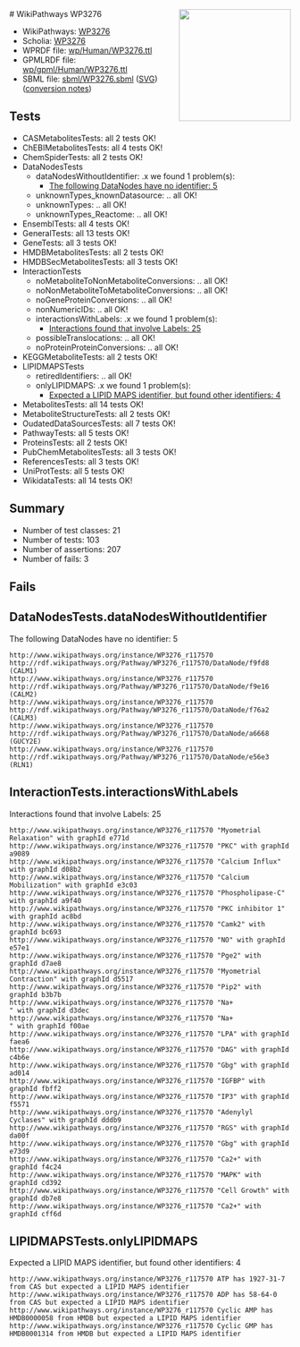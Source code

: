 <img style="float: right; width: 200px" src="../logo.png" />
# WikiPathways WP3276

* WikiPathways: [WP3276](https://identifiers.org/wikipathways:WP3276)
* Scholia: [WP3276](https://scholia.toolforge.org/wikipathways/WP3276)
* WPRDF file: [wp/Human/WP3276.ttl](../wp/Human/WP3276.ttl)
* GPMLRDF file: [wp/gpml/Human/WP3276.ttl](../wp/gpml/Human/WP3276.ttl)
* SBML file: [sbml/WP3276.sbml](../sbml/WP3276.sbml) ([SVG](../sbml/WP3276.svg)) ([conversion notes](../sbml/WP3276.txt))

## Tests
* CASMetabolitesTests: all 2 tests OK!
* ChEBIMetabolitesTests: all 4 tests OK!
* ChemSpiderTests: all 2 tests OK!
* DataNodesTests
    * dataNodesWithoutIdentifier: .x we found 1 problem(s):
        * [The following DataNodes have no identifier: 5](#d2d32fa4)
    * unknownTypes_knownDatasource: .. all OK!
    * unknownTypes: .. all OK!
    * unknownTypes_Reactome: .. all OK!
* EnsemblTests: all 4 tests OK!
* GeneralTests: all 13 tests OK!
* GeneTests: all 3 tests OK!
* HMDBMetabolitesTests: all 2 tests OK!
* HMDBSecMetabolitesTests: all 3 tests OK!
* InteractionTests
    * noMetaboliteToNonMetaboliteConversions: .. all OK!
    * noNonMetaboliteToMetaboliteConversions: .. all OK!
    * noGeneProteinConversions: .. all OK!
    * nonNumericIDs: .. all OK!
    * interactionsWithLabels: .x we found 1 problem(s):
        * [Interactions found that involve Labels: 25](#fe97a8dc)
    * possibleTranslocations: .. all OK!
    * noProteinProteinConversions: .. all OK!
* KEGGMetaboliteTests: all 2 tests OK!
* LIPIDMAPSTests
    * retiredIdentifiers: .. all OK!
    * onlyLIPIDMAPS: .x we found 1 problem(s):
        * [Expected a LIPID MAPS identifier, but found other identifiers: 4](#48cc60bb)
* MetabolitesTests: all 14 tests OK!
* MetaboliteStructureTests: all 2 tests OK!
* OudatedDataSourcesTests: all 7 tests OK!
* PathwayTests: all 5 tests OK!
* ProteinsTests: all 2 tests OK!
* PubChemMetabolitesTests: all 3 tests OK!
* ReferencesTests: all 3 tests OK!
* UniProtTests: all 5 tests OK!
* WikidataTests: all 14 tests OK!


## Summary

* Number of test classes: 21
* Number of tests: 103
* Number of assertions: 207
* Number of fails: 3

## Fails

<a name="d2d32fa4" />

## DataNodesTests.dataNodesWithoutIdentifier

The following DataNodes have no identifier: 5
```
http://www.wikipathways.org/instance/WP3276_r117570 http://rdf.wikipathways.org/Pathway/WP3276_r117570/DataNode/f9fd8 (CALM1)
http://www.wikipathways.org/instance/WP3276_r117570 http://rdf.wikipathways.org/Pathway/WP3276_r117570/DataNode/f9e16 (CALM2)
http://www.wikipathways.org/instance/WP3276_r117570 http://rdf.wikipathways.org/Pathway/WP3276_r117570/DataNode/f76a2 (CALM3)
http://www.wikipathways.org/instance/WP3276_r117570 http://rdf.wikipathways.org/Pathway/WP3276_r117570/DataNode/a6668 (GUCY2E)
http://www.wikipathways.org/instance/WP3276_r117570 http://rdf.wikipathways.org/Pathway/WP3276_r117570/DataNode/e56e3 (RLN1)
```

<a name="fe97a8dc" />

## InteractionTests.interactionsWithLabels

Interactions found that involve Labels: 25
```
http://www.wikipathways.org/instance/WP3276_r117570 "Myometrial Relaxation" with graphId e771d
http://www.wikipathways.org/instance/WP3276_r117570 "PKC" with graphId a9089
http://www.wikipathways.org/instance/WP3276_r117570 "Calcium Influx" with graphId d08b2
http://www.wikipathways.org/instance/WP3276_r117570 "Calcium Mobilization" with graphId e3c03
http://www.wikipathways.org/instance/WP3276_r117570 "Phospholipase-C" with graphId a9f40
http://www.wikipathways.org/instance/WP3276_r117570 "PKC inhibitor 1" with graphId ac8bd
http://www.wikipathways.org/instance/WP3276_r117570 "Camk2" with graphId bc693
http://www.wikipathways.org/instance/WP3276_r117570 "NO" with graphId e57e1
http://www.wikipathways.org/instance/WP3276_r117570 "Pge2" with graphId d7ae8
http://www.wikipathways.org/instance/WP3276_r117570 "Myometrial Contraction" with graphId d5517
http://www.wikipathways.org/instance/WP3276_r117570 "Pip2" with graphId b3b7b
http://www.wikipathways.org/instance/WP3276_r117570 "Na+
" with graphId d3dec
http://www.wikipathways.org/instance/WP3276_r117570 "Na+
" with graphId f00ae
http://www.wikipathways.org/instance/WP3276_r117570 "LPA" with graphId faea6
http://www.wikipathways.org/instance/WP3276_r117570 "DAG" with graphId c4b6e
http://www.wikipathways.org/instance/WP3276_r117570 "Gbg" with graphId ad014
http://www.wikipathways.org/instance/WP3276_r117570 "IGFBP" with graphId fbff2
http://www.wikipathways.org/instance/WP3276_r117570 "IP3" with graphId f5571
http://www.wikipathways.org/instance/WP3276_r117570 "Adenylyl Cyclases" with graphId dddb9
http://www.wikipathways.org/instance/WP3276_r117570 "RGS" with graphId da00f
http://www.wikipathways.org/instance/WP3276_r117570 "Gbg" with graphId e73d9
http://www.wikipathways.org/instance/WP3276_r117570 "Ca2+" with graphId f4c24
http://www.wikipathways.org/instance/WP3276_r117570 "MAPK" with graphId cd392
http://www.wikipathways.org/instance/WP3276_r117570 "Cell Growth" with graphId db7e8
http://www.wikipathways.org/instance/WP3276_r117570 "Ca2+" with graphId cff6d
```

<a name="48cc60bb" />

## LIPIDMAPSTests.onlyLIPIDMAPS

Expected a LIPID MAPS identifier, but found other identifiers: 4
```
http://www.wikipathways.org/instance/WP3276_r117570 ATP has 1927-31-7 from CAS but expected a LIPID MAPS identifier
http://www.wikipathways.org/instance/WP3276_r117570 ADP has 58-64-0 from CAS but expected a LIPID MAPS identifier
http://www.wikipathways.org/instance/WP3276_r117570 Cyclic AMP has HMDB0000058 from HMDB but expected a LIPID MAPS identifier
http://www.wikipathways.org/instance/WP3276_r117570 Cyclic GMP has HMDB0001314 from HMDB but expected a LIPID MAPS identifier
```

